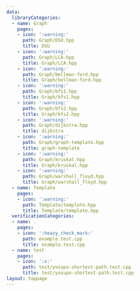 ```yaml
---
data:
  libraryCategories:
  - name: Graph
    pages:
    - icon: ':warning:'
      path: Graph/DSU.hpp
      title: DSU
    - icon: ':warning:'
      path: Graph/LCA.hpp
      title: Graph/LCA.hpp
    - icon: ':warning:'
      path: Graph/bellman-ford.hpp
      title: Graph/bellman-ford.hpp
    - icon: ':warning:'
      path: Graph/bfs1.hpp
      title: Graph/bfs1.hpp
    - icon: ':warning:'
      path: Graph/bfs2.hpp
      title: Graph/bfs2.hpp
    - icon: ':warning:'
      path: Graph/dijkstra.hpp
      title: dijkstra
    - icon: ':warning:'
      path: Graph/graph-template.hpp
      title: graph-template
    - icon: ':warning:'
      path: Graph/kruskal.hpp
      title: Graph/kruskal.hpp
    - icon: ':warning:'
      path: Graph/warshall_floyd.hpp
      title: Graph/warshall_floyd.hpp
  - name: Template
    pages:
    - icon: ':warning:'
      path: Template/template.hpp
      title: Template/template.hpp
  verificationCategories:
  - name: .
    pages:
    - icon: ':heavy_check_mark:'
      path: example.test.cpp
      title: example.test.cpp
  - name: test
    pages:
    - icon: ':x:'
      path: test/yosupo-shortest-path.test.cpp
      title: test/yosupo-shortest-path.test.cpp
layout: toppage
---
```

